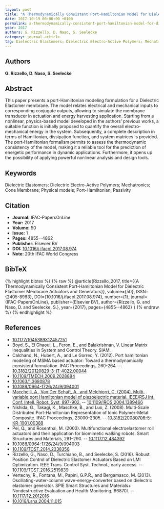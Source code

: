```yaml
---
layout: post
title: "A Thermodynamically Consistent Port-Hamiltonian Model for Dielectric Elastomer Membrane Actuators and Generators"
date: 2017-10-19 00:00:00 +0100
permalink: a-thermodynamically-consistent-port-hamiltonian-model-for-dielectric-elastomer-membrane-actuators-and-generators
year: 2017
authors: G. Rizzello, D. Naso, S. Seelecke
category: journal-article
tag: Dielectric Elastomers; Dielectric Electro-Active Polymers; Mechatronics; Cone Membrane; Physical models; Port-Hamiltonian; Passivity
---
```

 
## Authors
**G. Rizzello, D. Naso, S. Seelecke**
 
## Abstract
This paper presents a port-Hamiltonian modeling formulation for a Dielectric Elastomer membrane. The model relates electrical and mechanical inputs to corresponding conjugate outputs, allowing to simulate the membrane transducer in actuation and energy harvesting application. Starting from a nonlinear, physics-based model developed in the authors’ previous works, a suitable function is initially proposed to quantify the overall electro-mechanical energy in the system. Subsequently, a complete description in terms of Hamiltonian, dissipation function, and system matrices is provided. The port-Hamiltonian formalism permits to assess the thermodynamic consistency of the model, making it a reliable tool for the prediction of energetic performance in dynamic applications. Furthermore, it opens up the possibility of applying powerful nonlinear analysis and design tools.
 
## Keywords
Dielectric Elastomers; Dielectric Electro-Active Polymers; Mechatronics; Cone Membrane; Physical models; Port-Hamiltonian; Passivity
 
## Citation
- **Journal:** IFAC-PapersOnLine
- **Year:** 2017
- **Volume:** 50
- **Issue:** 1
- **Pages:** 4855--4862
- **Publisher:** Elsevier BV
- **DOI:** [10.1016/j.ifacol.2017.08.974](https://doi.org/10.1016/j.ifacol.2017.08.974)
- **Note:** 20th IFAC World Congress
 
## BibTeX
{% highlight bibtex %}
{% raw %}
@article{Rizzello_2017,
  title={{A Thermodynamically Consistent Port-Hamiltonian Model for Dielectric Elastomer Membrane Actuators and Generators}},
  volume={50},
  ISSN={2405-8963},
  DOI={10.1016/j.ifacol.2017.08.974},
  number={1},
  journal={IFAC-PapersOnLine},
  publisher={Elsevier BV},
  author={Rizzello, G. and Naso, D. and Seelecke, S.},
  year={2017},
  pages={4855--4862}
}
{% endraw %}
{% endhighlight %}
 
## References
- [10.1177/1045389X12457251](https://doi.org/10.1177/1045389X12457251)
- Boyd, S., El Ghaoui, L., Feron, E., and Balakrishnan, V. Linear Matrix Inequalities in System and Control Theory. SIAM.
- Calchand, N., Hubert, A., and Le Gorrec, Y. (2012). Port hamiltonian modeling of MSMA based actuator: Toward a thermodynamically consistent formulation. IFAC Proceedings, 260-264. -- [10.3182/20120829-3-IT-4022.00044](https://doi.org/10.3182/20120829-3-IT-4022.00044)
- [10.1109/TMECH.2009.2028884](https://doi.org/10.1109/TMECH.2009.2028884)
- [10.1063/1.3680878](https://doi.org/10.1063/1.3680878)
- [10.1088/0964-1726/24/9/094001](https://doi.org/10.1088/0964-1726/24/9/094001)
- [Macchelli, A., Van Der Schaft, A., and Melchiorri, C. (2004). Multi-variable port Hamiltonian model of piezoelectric material. IEEE/RSJ Int. Conf. Intell. Robot. Syst, 897-902.](multi-variable-port-hamiltonian-model-of-piezoelectric-material) -- [10.1109/IROS.2004.1389466](https://doi.org/10.1109/IROS.2004.1389466)
- Nishida, G., Takagi, K., Maschke, B., and Luo, Z. (2008). Multi-Scale Distributed Port-Hamiltonian Representation of Ionic Polymer-Metal Composite. IFAC Proceedings, 23000-2305. -- [10.3182/20080706-5-KR-1001.00388](https://doi.org/10.3182/20080706-5-KR-1001.00388)
- Pei, Q., and Rosenthal, M. (2003). Multifunctional electroelastomer roll actuators and their application for biomimetic walking robots. Smart Structures and Materials, 281–290. -- [10.1117/12.484392](https://doi.org/10.1117/12.484392)
- [10.1088/0964-1726/24/9/094003](https://doi.org/10.1088/0964-1726/24/9/094003)
- [10.1109/TCST.2014.2338356](https://doi.org/10.1109/TCST.2014.2338356)
- Rizzello, G., Naso, D., Turchiano, B., and Seelecke, S. (2016). Robust Position Control of Dielectric Elastomer Actuators Based on LMI Optimization. IEEE Trans. Control Syst. Technol., early access. -- [10.1109/TCST.2016.2519839](https://doi.org/10.1109/TCST.2016.2519839)
- Vertechy, R., Fontana, M., Papini, G.P.R., and Bergamasco, M. (2013). Oscillating-water-column wave-energy-converter based on dielectric elastomer generator. SPIE Smart Structures and Materials+ Nondestructive Evaluation and Health Monitoring, 86870I. -- [10.1117/12.2012016](https://doi.org/10.1117/12.2012016)
- [10.1016/j.sna.2004.11.015](https://doi.org/10.1016/j.sna.2004.11.015)

